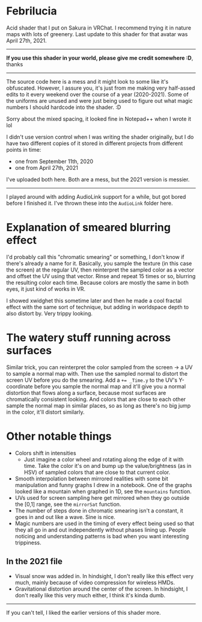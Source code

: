 # Febrilucia
Acid shader that I put on Sakura in VRChat. I recommend trying it in nature maps with lots of greenery. Last update to this shader for that avatar was April 27th, 2021.

---
**If you use this shader in your world, please give me credit somewhere :D**, thanks

---

The source code here is a mess and it might look to some like it's obfuscated. However, I assure you, it's just from me making very half-assed edits to it every weekend over the course of a year (2020-2021).
Some of the uniforms are unused and were just being used to figure out what magic numbers I should hardcode into the shader. :D

Sorry about the mixed spacing, it looked fine in Notepad++ when I wrote it lol

I didn't use version control when I was writing the shader originally, but I do have two different copies of it stored in different projects from different points in time:
- one from September 11th, 2020
- one from April 27th, 2021

I've uploaded both here. Both are a mess, but the 2021 version is messier.

---
I played around with adding AudioLink support for a while, but got bored before I finished it. I've thrown these into the `AudioLink` folder here.

# Explanation of smeared blurring effect
I'd probably call this "chromatic smearing" or something, I don't know if there's already a name for it. Basically, you sample the texture (in this case the screen) at the regular UV, then reinterpret the sampled color as a vector and offset the UV using that vector. Rinse and repeat 15 times or so, blurring the resulting color each time. Because colors are mostly the same in both eyes, it just kind of works in VR.

I showed xwidghet this sometime later and then he made a cool fractal effect with the same sort of technique, but adding in worldspace depth to also distort by. Very trippy looking.

# The watery stuff running across surfaces
Similar trick, you can reinterpret the color sampled from the screen -> a UV to sample a normal map with. Then use the sampled normal to distort the screen UV before you do the smearing. Add a `+= _Time.y` to the UV's Y-coordinate before you sample the normal map and it'll give you a normal distortion that flows along a surface, because most surfaces are chromatically consistent looking. And colors that are close to each other sample the normal map in similar places, so as long as there's no big jump in the color, it'll distort similarly.

# Other notable things
- Colors shift in intensities
  - Just imagine a color wheel and rotating along the edge of it with time. Take the color it's on and bump up the value/brightness (as in HSV) of sampled colors that are close to that current color.
- Smooth interpolation between mirrored realities with some bit manipulation and funny graphs I drew in a notebook. One of the graphs looked like a mountain when graphed in 1D, see the `mountains` function.
- UVs used for screen sampling here get mirrored when they go outside the \[0,1] range, see the `mirrorSat` function.
- The number of steps done in chromatic smearing isn't a constant, it goes in and out like a wave. Sine is nice.
- Magic numbers are used in the timing of every effect being used so that they all go in and out independently without phases lining up. People noticing and understanding patterns is bad when you want interesting trippiness.
## In the 2021 file
- Visual snow was added in. In hindsight, I don't really like this effect very much, mainly because of video compression for wireless HMDs.
- Gravitational distortion around the center of the screen. In hindsight, I don't really like this very much either, I think it's kinda dumb.

---
If you can't tell, I liked the earlier versions of this shader more.
